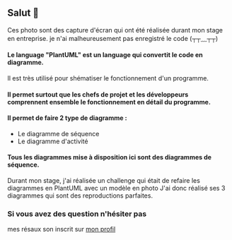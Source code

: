 ## Salut 👋

Ces photo sont des capture d'écran qui ont été réalisée durant mon stage en entreprise.
je n'ai malheureusement pas enregistré le code (┬┬﹏┬┬)

#### Le language "PlantUML" est un language qui convertit le code en diagramme.
Il est très utilisé pour shématiser le fonctionnement d'un programme.
#### Il permet surtout que les chefs de projet et les développeurs comprennent ensemble le fonctionnement en détail du programme.

#### Il permet de faire 2 type de diagramme :
- Le diagramme de séquence
- Le diagramme d'activité
#### Tous les diagrammes mise à disposition ici sont des diagrammes de séquence.

Durant mon stage, j'ai réalisée un challenge qui était de refaire les diagrammes en PlantUML avec un modèle en photo
J'ai donc réalisé ses 3 diagrammes qui sont des reproductions parfaites.

### Si vous avez des question n'hésiter pas
mes résaux son inscrit sur [mon profil](https://github.com/Intermarch3)
